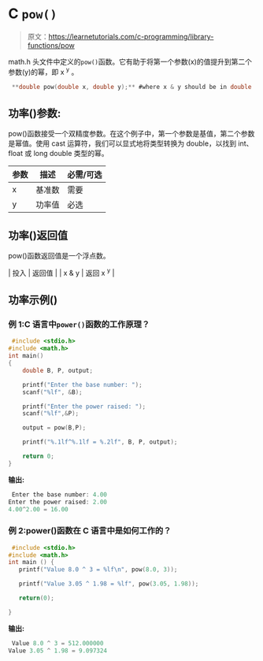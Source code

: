 # C `pow()`

> 原文：<https://learnetutorials.com/c-programming/library-functions/pow>

math.h 头文件中定义的`pow()`函数。它有助于将第一个参数(x)的值提升到第二个参数(y)的幂，即 x <sup>y</sup> 。

```c
 **double pow(double x, double y);** #where x & y should be in double 

```

## 功率()参数:

pow()函数接受一个双精度参数。在这个例子中，第一个参数是基值，第二个参数是幂值。使用 cast 运算符，我们可以显式地将类型转换为 double，以找到 int、float 或 long double 类型的幂。

| 参数 | 描述 | 必需/可选 |
| --- | --- | --- |
| x | 基准数 | 需要 |
| y | 功率值 | 必选 |

## 功率()返回值

pow()函数返回值是一个浮点数。

| 投入 | 返回值 |
| x & y | 返回 x <sup>y</sup> |

## 功率示例()

### 例 1:C 语言中`power()`函数的工作原理？

```c
 #include <stdio.h>
#include <math.h>
int main()
{
    double B, P, output;

    printf("Enter the base number: ");
    scanf("%lf", &B);

    printf("Enter the power raised: ");
    scanf("%lf",&P);

    output = pow(B,P);

    printf("%.1lf^%.1lf = %.2lf", B, P, output);

    return 0;
} 

```

**输出:**

```c
 Enter the base number: 4.00
Enter the power raised: 2.00
4.00^2.00 = 16.00 
```

### 例 2:power()函数在 C 语言中是如何工作的？

```c
 #include <stdio.h>
#include <math.h>
int main () {
   printf("Value 8.0 ^ 3 = %lf\n", pow(8.0, 3));

   printf("Value 3.05 ^ 1.98 = %lf", pow(3.05, 1.98));

   return(0);

} 

```

**输出:**

```c
 Value 8.0 ^ 3 = 512.000000
Value 3.05 ^ 1.98 = 9.097324 
```